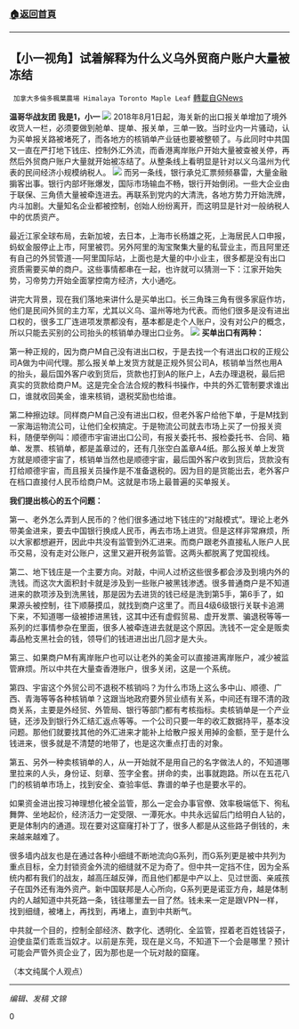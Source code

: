###  [:house:返回首頁](https://github.com/ourhimalayas/txt)
---

## 【小一视角】试着解释为什么义乌外贸商户账户大量被冻结
` 加拿大多倫多楓葉農場 Himalaya Toronto Maple Leaf` [轉載自GNews](https://gnews.org/zh-hans/1110029/)

**温哥华战友团 我是1，小一**
![]()![](https://gnews.org/wp-content/uploads/2021/04/fds11111111111111.jpg)
2018年8月1日起，海关新的出口报关单增加了境外收货人一栏，必须要做到舱单、提单、报关单，三单一致。当时业内一片骚动，认为买单报关路被堵死了，而各地方的核销单产业链也要被整顿了。与此同时中共国又一直在严打地下钱庄、控制外汇外流，而香港离岸账户开始大量被查被关停，再然后外贸商户账户大量就开始被冻结了。从整条线上看明显是针对以义乌温州为代表的民间经济小规模纳税人。
![]()![](https://gnews.org/wp-content/uploads/2021/04/2222222222222222222222222222.jpg)
而另一条线，银行承兑汇票频频暴雷，大量金融掮客出事。银行内部坏账爆发，国际市场输血不畅，银行开始倒闭。一些大企业由于联保、三角债大量被牵连进去。再联系到党内的大清洗，各地方势力开始洗牌，内斗加剧。大量知名企业都被控制，创始人纷纷离开，而这明显是针对一般纳税人中的优质资产。

最近江家全球布局，去新加坡，去日本，上海市长杨雄之死，上海居民人口申报，蚂蚁金服停止上市，阿里被罚。另外阿里的淘宝聚集大量的私营业主，而且阿里还有自己的外贸管道-—阿里国际站，上面也是大量的中小业主，很多都是没有出口资质需要买单的商户。这些事情都串在一起，也许就可以猜测一下：江家开始失势，习帝势力开始全面掌控南方经济，大小通吃。

讲完大背景，现在我们落地来讲什么是买单出口。长三角珠三角有很多家庭作坊，他们是民间外贸的主力军，尤其以义乌、温州等地为代表。而他们很多是没有进出口权的，很多工厂连进项发票都没有，基本都是走个人账户，没有对公户的概念，所以只能去买别的公司抬头的核销单办理出口业务。
![]()![](https://gnews.org/wp-content/uploads/2021/04/33333333333333333333333333.jpg)
**买单出口有两种：**

第一种正规的，因为商户M自己没有进出口权，于是去找一个有进出口权的正规公司A做为中间代理。那么报关单上发货方就是正规外贸公司A，核销单当然也用A的抬头，最后国外客户收到货后，货款也打到A的账户上，A去办理退税，最后把真实的货款给商户M。这是完全合法合规的教科书操作，中共的外汇管制要求谁出口，谁就收回美金，谁来核销，退税奖励也给谁。

第二种擦边球。同样商户M自己没有进出口权，但老外客户给他下单，于是M找到一家海运物流公司，让他们全权搞定。于是物流公司就去市场上买了一份报关资料，随便举例叫：顺德市宇宙进出口公司，有报关委托书、报检委托书、合同、箱单、发票、核销单，都是盖章过的，还有几张空白盖章A4纸。那么报关单上发货方就是顺德宇宙了，核销单当然也是顺德宇宙，最后国外客户收到货后，货款没有打给顺德宇宙，而且报关员操作是不准备退税的。因为目的是货能出去，老外客户在档口直接付人民币给商户M。这就是市场上最普遍的买单报关。

**我们提出核心的五个问题：**

第一、老外怎么弄到人民币的？他们很多通过地下钱庄的“对敲模式”。理论上老外带美金进来，要去中国银行换成人民币，再去市场上进货。但是这样非常麻烦，所以大家都想避开，因此中共没有监管到外汇进来。而商户跟老外直接私人账户人民币交易，没有走对公账户，这里又避开税务监管。这两头都脱离了党国视线。

第二、地下钱庄是一个主要方向。对敲，中间人过桥这些很多都会涉及到境内外的洗钱。而这次大面积封卡就是涉及到一些账户被黑钱渗透。很多普通商户是不知道进来的款项涉及到洗黑钱，那是因为去进货的钱已经是洗到第5手，第6手了，如果源头被控制，往下顺藤摸瓜，就找到商户这里了。而且4级6级银行关联卡追溯下来，不知道哪一级被掺进黑钱，这其中还有虚假贸易、虚开发票、骗退税等等一系列的烂事情参杂在里面，很多人被牵连进去就是这个原因。洗钱不一定全是贩卖毒品枪支黑社会的钱，领导们的钱进进出出几回才是大头。

第三、如果商户M有离岸账户也可以让老外的美金可以直接进离岸账户，减少被监管麻烦。所以中共在大量查香港账户，很多关闭，这是一个系统。

第四、宇宙这个外贸公司不退税不核销吗？为什么市场上这么多中山、顺德、广西、青海等等各种核销单？这跟当地政府要外贸业绩有关系，中间还有理不清的政商关系，主要是外经贸、外管局、银行等部门都有考核指标。卖核销单是一个产业链，还涉及到银行外汇结汇返点等等。一个公司只要一年的收汇数据持平，基本没问题。那他们就要找其他的外汇进来才能补上给散户报关用掉的金额，至于是什么钱进来，很多就是不清楚的地带了，也是这次重点打击的对象。

第五、另外一种卖核销单的人，从一开始就不是用自己的名字做法人的，不知道哪里拉来的人头，身份证、刻章、签字全套。拼命的卖，出事就跑路。所以在五花八门的核销单市场上，找到安全、查验率低、靠谱的单子也是要水平的。

如果资金进出按习神理想化被全监管，那么一定会办事官僚、效率极端低下、徇私舞弊、坐地起价，经济活力一定受限、一潭死水。中共永远留后门给明白人钻的，更是体制内的通道。现在要对这窟窿打补丁了，很多人都是从这些路子倒钱的，未来越来越难了。

很多墙内战友也是在通过各种小细缝不断地流向G系列，而G系列更是被中共列为重点目标，全力封锁资金外流的细缝就不足为奇了。但中共一定挡不住，因为全系统内都有我们的战友，越高压越反弹，而且他们都是中产以上、见过世面、亲戚孩子在国外还有海外资产。新中国联邦是人心所向，G系列更是诺亚方舟，越是体制内的人越知道中共死路一条，钱往哪里去一目了然。钱未来一定是跟VPN一样，找到细缝，被堵上，再找到，再堵上，直到中共断气。

中共就一个目的，控制全部经济、数字化、透明化、全监管，捏着老百姓钱袋子，迫使韭菜们乖乖当奴才。以前是东莞，现在是义乌，不知道下一个会是哪里？预计可能会严管外资企业了，因为那也是一个玩对敲的窟窿。

（本文纯属个人观点）

* * *

*编辑、发稿 文锦*

0
